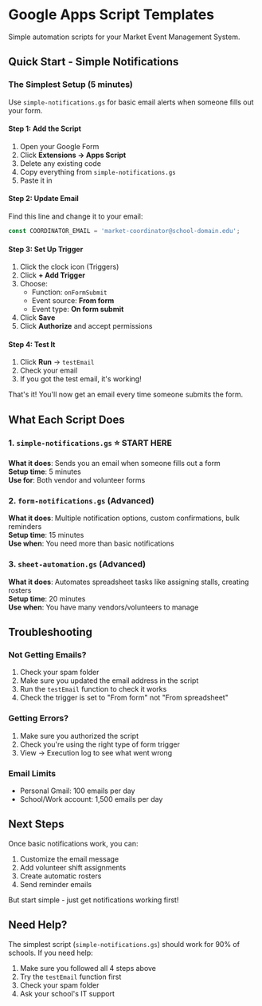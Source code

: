 # Google Apps Script Templates

Simple automation scripts for your Market Event Management System.

## Quick Start - Simple Notifications

### The Simplest Setup (5 minutes)

Use `simple-notifications.gs` for basic email alerts when someone fills out your form.

#### Step 1: Add the Script
1. Open your Google Form
2. Click **Extensions → Apps Script**
3. Delete any existing code
4. Copy everything from `simple-notifications.gs`
5. Paste it in

#### Step 2: Update Email
Find this line and change it to your email:
```javascript
const COORDINATOR_EMAIL = 'market-coordinator@school-domain.edu';
```

#### Step 3: Set Up Trigger
1. Click the clock icon (Triggers) 
2. Click **+ Add Trigger**
3. Choose:
   - Function: `onFormSubmit`
   - Event source: **From form**
   - Event type: **On form submit**
4. Click **Save**
5. Click **Authorize** and accept permissions

#### Step 4: Test It
1. Click **Run** → `testEmail`
2. Check your email
3. If you got the test email, it's working!

That's it! You'll now get an email every time someone submits the form.

## What Each Script Does

### 1. `simple-notifications.gs` ⭐ START HERE
**What it does**: Sends you an email when someone fills out a form  
**Setup time**: 5 minutes  
**Use for**: Both vendor and volunteer forms

### 2. `form-notifications.gs` (Advanced)
**What it does**: Multiple notification options, custom confirmations, bulk reminders  
**Setup time**: 15 minutes  
**Use when**: You need more than basic notifications

### 3. `sheet-automation.gs` (Advanced)
**What it does**: Automates spreadsheet tasks like assigning stalls, creating rosters  
**Setup time**: 20 minutes  
**Use when**: You have many vendors/volunteers to manage

## Troubleshooting

### Not Getting Emails?
1. Check your spam folder
2. Make sure you updated the email address in the script
3. Run the `testEmail` function to check it works
4. Check the trigger is set to "From form" not "From spreadsheet"

### Getting Errors?
1. Make sure you authorized the script
2. Check you're using the right type of form trigger
3. View → Execution log to see what went wrong

### Email Limits
- Personal Gmail: 100 emails per day
- School/Work account: 1,500 emails per day

## Next Steps

Once basic notifications work, you can:
1. Customize the email message
2. Add volunteer shift assignments
3. Create automatic rosters
4. Send reminder emails

But start simple - just get notifications working first!

## Need Help?

The simplest script (`simple-notifications.gs`) should work for 90% of schools. If you need help:
1. Make sure you followed all 4 steps above
2. Try the `testEmail` function first
3. Check your spam folder
4. Ask your school's IT support